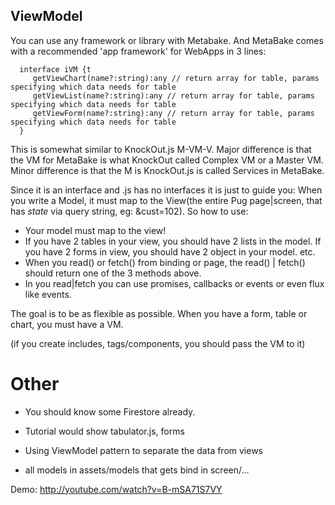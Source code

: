
## ViewModel

You can use any framework or library with Metabake. And MetaBake comes with a recommended 'app framework' for WebApps in 3 lines:


      interface iVM {t
         getViewChart(name?:string):any // return array for table, params specifying which data needs for table
         getViewList(name?:string):any // return array for table, params specifying which data needs for table
         getViewForm(name?:string):any // return array for table, params specifying which data needs for table
      }



This is somewhat similar to KnockOut.js M-VM-V. Major difference is that the VM for MetaBake is
what KnockOut called Complex VM or a Master VM.
Minor difference is that the M is KnockOut.js is called Services in MetaBake.

Since it is an interface and .js has no interfaces it is just to guide you: When you write a Model, it must map to the View(the entire Pug page|screen, that has *state* via query string, eg: &cust=102).
So how to use:
- Your model must map to the view!
- If you have 2 tables in your view, you should have 2 lists in the model. If you have 2 forms in view, you should have 2 object in your model. etc.
- When you read() or fetch() from binding or page, the read() | fetch() should return one of the 3 methods above.
- In you read|fetch you can use promises, callbacks or events or even flux like events.

The goal is to be as flexible as possible. When you have a form, table or chart, you must have a VM. 

(if you create includes, tags/components, you should pass the VM to it)


# Other

- You should know some Firestore  already.
- Tutorial would show tabulator.js, forms

- Using ViewModel pattern to separate the data from views

- all models in assets/models that gets bind in screen/...

Demo: http://youtube.com/watch?v=B-mSA71S7VY